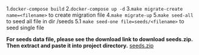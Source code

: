 1.`docker-compose build`
2.`docker-compose up -d`
3.`make migrate-create name=<filename>` to create migration file
4.`make migrate-up`
5.`make seed-all` to seed all file in dir /seeds
5.1 `make seed-one file=seeds/<filename>` to seed single file

**For seeds data file, please see the download link to download seeds.zip.
Then extract and paste it into project directory.**
[seeds.zip](https://drive.google.com/file/d/1lf1Cw1xiBQ2Jj8hiiG_rMkN-8d9pDufx/view?usp=sharing)